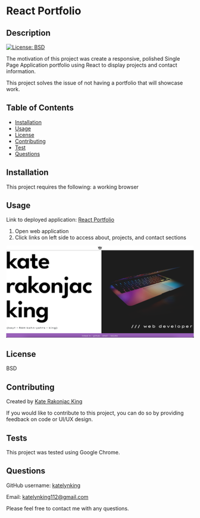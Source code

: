 # React Portfolio

## Description

[![License: BSD](https://img.shields.io/badge/License-BSD-yellow.svg)](https://opensource.org/licenses/BSD)


The motivation of this project was create a responsive, polished Single Page Application portfolio using React to display projects and contact information.

This project solves the issue of not having a portfolio that will showcase work.


## Table of Contents
- [Installation](#installation)
- [Usage](#usage)
- [License](#license)
- [Contributing](#contributing)
- [Test](#test)
- [Questions](#questions)

<a name="installation"></a>
## Installation 

This project requires the following: a working browser

<a name="usage"></a>
## Usage 
Link to deployed application: [React Portfolio](https://katelynking.github.io/react-portfolio/)

1. Open web application 
2. Click links on left side to access about, projects, and contact sections

![screenshot of portfolio](https://raw.githubusercontent.com/katelynking/react-portfolio/portfolio/src/components/pages/img/react-portfolio.png)

<a name="license"></a>
## License 
BSD

  
  <a name="contributing"></a>
  ## Contributing
  
  Created by [Kate Rakonjac King](https://github.com/katelynking)
  
  If you would like to contribute to this project, you can do so by providing feedback on code or UI/UX design.

  <a name="test"></a>
  ## Tests
  This project was tested using Google Chrome.
 

  <a name="questions"></a>
  ## Questions
  
  GitHub username: [katelynking](https://github.com/katelynking)
  
  Email: katelynking112@gmail.com
  
  Please feel free to contact me with any questions.